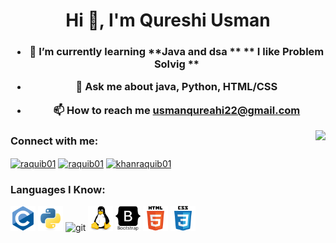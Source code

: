 <h1 align="center">Hi 👋, I'm Qureshi Usman</h1>
<h3 align="center"...............Learning........!!</h3>

- 🌱 I’m currently learning **Java and dsa **
	** I like Problem Solvig **
- 💬 Ask me about **java, Python, HTML/CSS**

- 📫 How to reach me **usmanqureahi22@gmail.com**

<img align="right" src="https://tenor.com/view/programmer-gif-19019116.gif">

<h3 align="left">Connect with me:</h3>
<p align="left">
<a href="https://linkedin.com/in/raquib01" target="blank"><img align="center" src="https://raw.githubusercontent.com/rahuldkjain/github-profile-readme-generator/master/src/images/icons/Social/linked-in-alt.svg" alt="raquib01" height="30" width="40" /></a>
<a href="https://instagram.com/raquib01" target="blank"><img align="center" src="https://raw.githubusercontent.com/rahuldkjain/github-profile-readme-generator/master/src/images/icons/Social/instagram.svg" alt="raquib01" height="30" width="40" /></a>
<a href="https://www.hackerrank.com/khanraquib01" target="blank"><img align="center" src="https://raw.githubusercontent.com/rahuldkjain/github-profile-readme-generator/master/src/images/icons/Social/hackerrank.svg" alt="khanraquib01" height="30" width="40" /></a>
</p>

<h3 align="left">Languages I Know:</h3>
<p align="left">
<img src="https://raw.githubusercontent.com/devicons/devicon/master/icons/c/c-original.svg" title="C" alt="c" width="40" height="40"/>
<img src="https://raw.githubusercontent.com/devicons/devicon/master/icons/python/python-original.svg" title="Python" alt="python" width="40" height="40"/>
<img src="https://www.vectorlogo.zone/logos/git-scm/git-scm-icon.svg" title="Git" alt="git" width="40" height="40"/>
<img src="https://raw.githubusercontent.com/devicons/devicon/master/icons/linux/linux-original.svg" title="Linux" alt="linux" width="40" height="40"/>
<img src="https://raw.githubusercontent.com/devicons/devicon/master/icons/bootstrap/bootstrap-plain-wordmark.svg" title="Bootstrap" alt="bootstrap" width="40" height="40"/>
<img src="https://raw.githubusercontent.com/devicons/devicon/master/icons/html5/html5-original-wordmark.svg" title="HTML" alt="html5" width="40" height="40"/>
<img src="https://raw.githubusercontent.com/devicons/devicon/master/icons/css3/css3-original-wordmark.svg" title="CSS" alt="css3" width="40" height="40"/></p>

